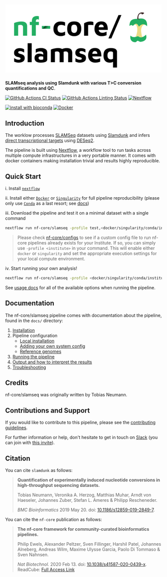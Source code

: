 # ![nf-core/slamseq](docs/images/nf-core-slamseq_logo.png)

**SLAMseq analysis using Slamdunk with various T>C conversion quantifications and QC**.

[![GitHub Actions CI Status](https://github.com/nf-core/slamseq/workflows/nf-core%20CI/badge.svg)](https://github.com/nf-core/slamseq/actions)
[![GitHub Actions Linting Status](https://github.com/nf-core/slamseq/workflows/nf-core%20linting/badge.svg)](https://github.com/nf-core/slamseq/actions)
[![Nextflow](https://img.shields.io/badge/nextflow-%E2%89%A519.10.0-brightgreen.svg)](https://www.nextflow.io/)

[![install with bioconda](https://img.shields.io/badge/install%20with-bioconda-brightgreen.svg)](http://bioconda.github.io/)
[![Docker](https://img.shields.io/docker/automated/nfcore/slamseq.svg)](https://hub.docker.com/r/nfcore/slamseq)

## Introduction

The worklow processes [SLAMSeq](https://doi.org/10.1038/nmeth.4435) datasets using [Slamdunk](https://doi.org/10.1186/s12859-019-2849-7) and infers [direct transcriptional targets](https://doi.org/10.1126/science.aao2793) using [DESeq2](https://doi.org/10.1186/s13059-014-0550-8).

The pipeline is built using [Nextflow](https://www.nextflow.io), a workflow tool to run tasks across multiple compute infrastructures in a very portable manner. It comes with docker containers making installation trivial and results highly reproducible.

## Quick Start

i. Install [`nextflow`](https://nf-co.re/usage/installation)

ii. Install either [`Docker`](https://docs.docker.com/engine/installation/) or [`Singularity`](https://www.sylabs.io/guides/3.0/user-guide/) for full pipeline reproducibility (please only use [`Conda`](https://conda.io/miniconda.html) as a last resort; see [docs](https://nf-co.re/usage/configuration#basic-configuration-profiles))

iii. Download the pipeline and test it on a minimal dataset with a single command

```bash
nextflow run nf-core/slamseq -profile test,<docker/singularity/conda/institute>
```

> Please check [nf-core/configs](https://github.com/nf-core/configs#documentation) to see if a custom config file to run nf-core pipelines already exists for your Institute. If so, you can simply use `-profile <institute>` in your command. This will enable either `docker` or `singularity` and set the appropriate execution settings for your local compute environment.

iv. Start running your own analysis!

<!-- TODO nf-core: Update the default command above used to run the pipeline -->

```bash
nextflow run nf-core/slamseq -profile <docker/singularity/conda/institute> --input design.tsv --genome GRCh38
```

See [usage docs](docs/usage.md) for all of the available options when running the pipeline.

## Documentation

The nf-core/slamseq pipeline comes with documentation about the pipeline, found in the `docs/` directory:

1. [Installation](https://nf-co.re/usage/installation)
2. Pipeline configuration
    * [Local installation](https://nf-co.re/usage/local_installation)
    * [Adding your own system config](https://nf-co.re/usage/adding_own_config)
    * [Reference genomes](https://nf-co.re/usage/reference_genomes)
3. [Running the pipeline](docs/usage.md)
4. [Output and how to interpret the results](docs/output.md)
5. [Troubleshooting](https://nf-co.re/usage/troubleshooting)

<!-- TODO nf-core: Add a brief overview of what the pipeline does and how it works -->

## Credits

nf-core/slamseq was originally written by Tobias Neumann.

## Contributions and Support

If you would like to contribute to this pipeline, please see the [contributing guidelines](.github/CONTRIBUTING.md).

For further information or help, don't hesitate to get in touch on [Slack](https://nfcore.slack.com/channels/slamseq) (you can join with [this invite](https://nf-co.re/join/slack)).

## Citation

<!-- TODO nf-core: Add citation for pipeline after first release. Uncomment lines below and update Zenodo doi. -->
<!-- If you use  nf-core/slamseq for your analysis, please cite it using the following doi: [10.5281/zenodo.XXXXXX](https://doi.org/10.5281/zenodo.XXXXXX) -->

You can cite `slamdunk` as follows:

> **Quantification of experimentally induced nucleotide conversions in high-throughput sequencing datasets.**
>
> Tobias Neumann, Veronika A. Herzog, Matthias Muhar, Arndt von Haeseler, Johannes Zuber, Stefan L. Ameres & Philipp Rescheneder.
>
> _BMC Bioinformatics_ 2019 May 20. doi: [10.1186/s12859-019-2849-7](https://doi.org/10.1186/s12859-019-2849-7).

You can cite the `nf-core` publication as follows:

> **The nf-core framework for community-curated bioinformatics pipelines.**
>
> Philip Ewels, Alexander Peltzer, Sven Fillinger, Harshil Patel, Johannes Alneberg, Andreas Wilm, Maxime Ulysse Garcia, Paolo Di Tommaso & Sven Nahnsen.
>
> _Nat Biotechnol._ 2020 Feb 13. doi: [10.1038/s41587-020-0439-x](https://dx.doi.org/10.1038/s41587-020-0439-x).  
> ReadCube: [Full Access Link](https://rdcu.be/b1GjZ)
